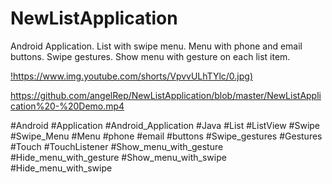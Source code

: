 # NewListApplication
Android Application. List with swipe menu. Menu with phone and email buttons. Swipe gestures. Show menu with gesture on each list item.

[!https://www.img.youtube.com/shorts/VpvvULhTYlc/0.jpg)](https://www.youtube.com/shorts/VpvvULhTYlc)


https://github.com/angelRep/NewListApplication/blob/master/NewListApplication%20-%20Demo.mp4


#Android #Application #Android_Application #Java 
#List #ListView #Swipe #Swipe_Menu
#Menu #phone #email #buttons 
#Swipe_gestures #Gestures #Touch #TouchListener 
#Show_menu_with_gesture
#Hide_menu_with_gesture
#Show_menu_with_swipe
#Hide_menu_with_swipe
